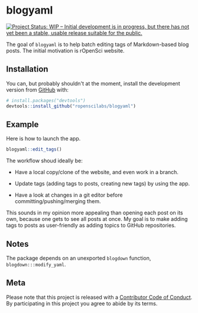 # blogyaml

[![Project Status: WIP – Initial development is in progress, but there has not yet been a stable, usable release suitable for the public.](http://www.repostatus.org/badges/latest/wip.svg)](http://www.repostatus.org/#wip)


The goal of `blogyaml` is to help batch editing tags of Markdown-based blog posts. The initial motivation is rOpenSci website. 

## Installation

You can, but probably shouldn't at the moment, install the development version from [GitHub](https://github.com/) with:

``` r
# install.packages("devtools")
devtools::install_github("ropenscilabs/blogyaml")
```
## Example

Here is how to launch the app.

``` r
blogyaml::edit_tags()
```

The workflow shoud ideally be:

* Have a local copy/clone of the website, and even work in a branch.

* Update tags (adding tags to posts, creating new tags) by using the app. 

* Have a look at changes in a git editor before committing/pushing/merging them.

This sounds in my opinion more appealing than opening each post on its own, because one gets to see all posts at once. My goal is to make adding tags to posts as user-friendly as adding topics to GitHub repositories.

## Notes

The package depends on an unexported `blogdown` function, `blogdown:::modify_yaml`.

## Meta

Please note that this project is released with a [Contributor Code of Conduct](CODE_OF_CONDUCT.md).
By participating in this project you agree to abide by its terms.

